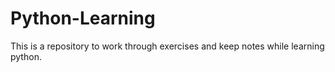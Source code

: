 # Python-Learning

This is a repository to work through exercises and keep notes while learning python.

